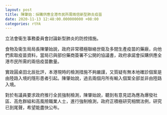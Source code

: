 ```yaml
---
layout: post
title: 陳肇始：採購供應全港市民所需兩倍新型肺炎疫苗
date: 2020-11-13 12:48:00.000000000 +08:00
categories: rthk
---
```


立法會衞生事務委員會討論新型肺炎的防控措施。

食物及衞生局局長陳肇始說，政府非常積極聯絡世衛及多間生產疫苗的藥廠，向他們索取疫苗資料，當局已與部份藥商簽署不公開的協議書，政府承諾會採購供應全港市民所需的兩倍疫苗數量。

實政圓桌田北辰批評，本港現時的檢測措施不夠嚴謹，又質疑有無本地確診個案是由陸路入境的隱形患者引起。陳肇始說，過去兩個月所有輸入個案全部並非由陸路入境。

對於有議員要求政府推行全民強制檢測，陳肇始說，聽到有意見認為應為爆發社區、高危群組和高風險職業人士，進行強制檢測，政府正積極研究相關法例，研究已到尾聲，希望能盡快公布。
